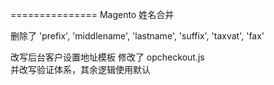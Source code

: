 ﻿===============
Magento 姓名合并

删除了 'prefix',
    'middlename',
    'lastname',
    'suffix',
    'taxvat',
    'fax'

改写后台客户设置地址模板
修改了 opcheckout.js	
并改写验证体系，其余逻辑使用默认

